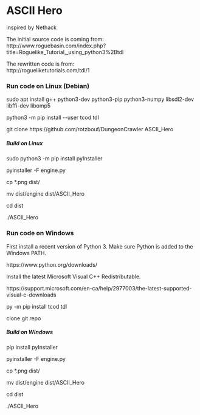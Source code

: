 <h1>ASCII Hero</h1>
inspired by Nethack
</p>
</p>
The initial source code is coming from:<br>
http://www.roguebasin.com/index.php?title=Roguelike_Tutorial,_using_python3%2Btdl
<p>
The rewritten code is from:<br>
http://rogueliketutorials.com/tdl/1
<br>
<p>
<p>
<h3>Run code on Linux (Debian)</h3>
sudo apt install g++ python3-dev python3-pip python3-numpy libsdl2-dev libffi-dev libomp5<p>
python3 -m pip install --user tcod tdl<p>
git clone https://github.com/rotzbouf/DungeonCrawler ASCII_Hero
<p>
<h5>Build on Linux</h5>
sudo python3 -m pip install pyInstaller<p>
pyinstaller -F engine.py<p>
cp *.png dist/<p>
mv dist/engine dist/ASCII_Hero<p>
cd dist<p>
./ASCII_Hero<p>
<p>
<h3>Run code on Windows</h3>
First install a recent version of Python 3. Make sure Python is added to the Windows PATH.<p>
https://www.python.org/downloads/<p>
<p>
Install the latest Microsoft Visual C++ Redistributable.<p>
https://support.microsoft.com/en-ca/help/2977003/the-latest-supported-visual-c-downloads<p>
<p>
py -m pip install tcod tdl<p>
clone git repo<p>
<p>
<h5>Build on Windows</h5>
pip install pyInstaller<p>
pyinstaller -F engine.py<p>
cp *.png dist/<p>
mv dist/engine dist/ASCII_Hero<p>
cd dist<p>
./ASCII_Hero<p>





